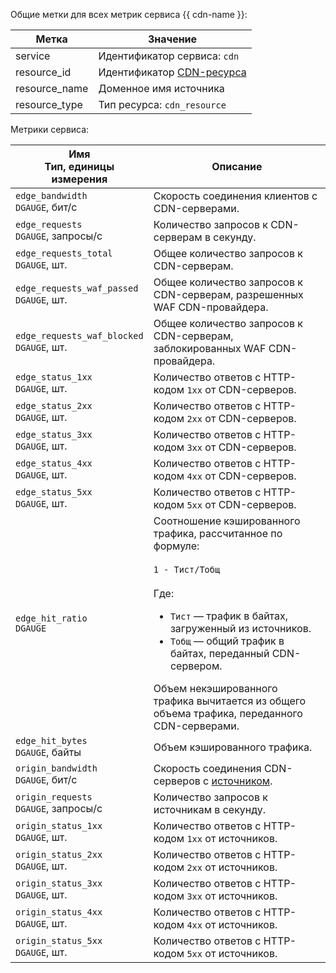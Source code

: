 Общие метки для всех метрик сервиса {{ cdn-name }}:

Метка | Значение
----|----
service | Идентификатор сервиса: `cdn`
resource_id | Идентификатор [CDN-ресурса](../../../cdn/concepts/resource.md)
resource_name | Доменное имя источника
resource_type | Тип ресурса: `cdn_resource`

Метрики сервиса:

| Имя<br>Тип, единицы измерения | Описание |
----|----
`edge_bandwidth`<br/>`DGAUGE`, бит/с | Скорость соединения клиентов с CDN-серверами.
`edge_requests`<br/>`DGAUGE`, запросы/с | Количество запросов к CDN-серверам в секунду.
`edge_requests_total`<br/>`DGAUGE`, шт. | Общее количество запросов к CDN-серверам.
`edge_requests_waf_passed`<br/>`DGAUGE`, шт. | Общее количество запросов к CDN-серверам, разрешенных WAF CDN-провайдера.
`edge_requests_waf_blocked`<br/>`DGAUGE`, шт. | Общее количество запросов к CDN-серверам, заблокированных WAF CDN-провайдера.
`edge_status_1xx`<br/>`DGAUGE`, шт. | Количество ответов с HTTP-кодом `1xx` от CDN-серверов.
`edge_status_2xx`<br/>`DGAUGE`, шт. | Количество ответов с HTTP-кодом `2xx` от CDN-серверов.
`edge_status_3xx`<br/>`DGAUGE`, шт. | Количество ответов с HTTP-кодом `3xx` от CDN-серверов.
`edge_status_4xx`<br/>`DGAUGE`, шт. | Количество ответов с HTTP-кодом `4xx` от CDN-серверов.
`edge_status_5xx`<br/>`DGAUGE`, шт. | Количество ответов с HTTP-кодом `5xx` от CDN-серверов.
`edge_hit_ratio`<br/>`DGAUGE` | Соотношение кэшированного трафика, рассчитанное по формуле:<br/><br/>`1 - Тист/Тобщ`<br/><br/>Где:<br/><ul><li>`Тист` — трафик в байтах, загруженный из источников.</li><li>`Тобщ` — общий трафик в байтах, переданный CDN-сервером.</li></ul>Объем некэшированного трафика вычитается из общего объема трафика, переданного CDN-серверами.
`edge_hit_bytes`<br/>`DGAUGE`, байты | Объем кэшированного трафика.
`origin_bandwidth`<br/>`DGAUGE`, бит/с | Скорость соединения CDN-серверов с [источником](../../../cdn/concepts/origins.md).
`origin_requests`<br/>`DGAUGE`, запросы/с | Количество запросов к источникам в секунду.
`origin_status_1xx`<br/>`DGAUGE`, шт. | Количество ответов с HTTP-кодом `1xx` от источников.
`origin_status_2xx`<br/>`DGAUGE`, шт. | Количество ответов с HTTP-кодом `2xx` от источников.
`origin_status_3xx`<br/>`DGAUGE`, шт. | Количество ответов с HTTP-кодом `3xx` от источников.
`origin_status_4xx`<br/>`DGAUGE`, шт. | Количество ответов с HTTP-кодом `4xx` от источников.
`origin_status_5xx`<br/>`DGAUGE`, шт. | Количество ответов с HTTP-кодом `5xx` от источников.